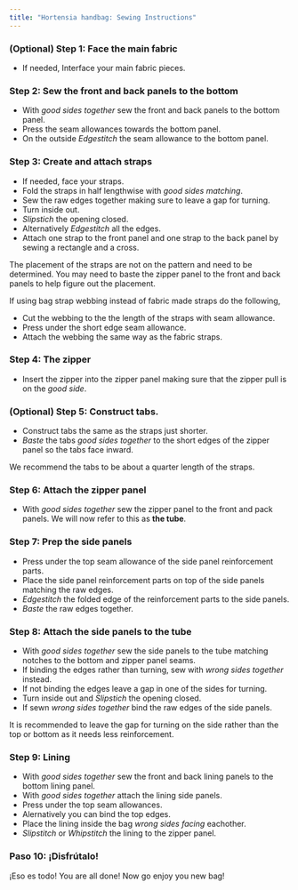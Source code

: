 ```yaml
---
title: "Hortensia handbag: Sewing Instructions"
---
```


### (Optional) Step 1: Face the main fabric

- If needed, Interface your main fabric pieces.

### Step 2: Sew the front and back panels to the bottom

- With _good sides together_ sew the front and back panels to the bottom panel.
- Press the seam allowances towards the bottom panel.
- On the outside _Edgestitch_ the seam allowance to the bottom panel.

### Step 3: Create and attach straps

- If needed, face your straps.
- Fold the straps in half lengthwise with _good sides matching_.
- Sew the raw edges together making sure to leave a gap for turning.
- Turn inside out.
- _Slipstich_ the opening closed.
- Alternatively _Edgestitch_ all the edges.
- Attach one strap to the front panel and one strap to the back panel by sewing a rectangle and a cross.

<Warning>

The placement of the straps are not on the pattern and need to be determined. You may need to baste the zipper panel to the front and back panels to help figure out the placement.

</Warning>

<Note>

If using bag strap webbing instead of fabric made straps do the following,

- Cut the webbing to the the length of the straps with seam allowance.
- Press under the short edge seam allowance.
- Attach the webbing the same way as the fabric straps.

</Note>

### Step 4: The zipper

- Insert the zipper into the zipper panel making sure that the zipper pull is on the _good side_.

### (Optional) Step 5: Construct tabs.

- Construct tabs the same as the straps just shorter.
- _Baste_ the tabs _good sides together_ to the short edges of the zipper panel so the tabs face inward.

<Tip>

We recommend the tabs to be about a quarter length of the straps.

</Tip>

### Step 6: Attach the zipper panel

- With _good sides together_ sew the zipper panel to the front and pack panels. We will now refer to this as **the tube**.

### Step 7: Prep the side panels

- Press under the top seam allowance of the side panel reinforcement parts.
- Place the side panel reinforcement parts on top of the side panels matching the raw edges.
- _Edgestitch_ the folded edge of the reinforcement parts to the side panels.
- _Baste_ the raw edges together.

### Step 8: Attach the side panels to the tube

- With _good sides together_ sew the side panels to the tube matching notches to the bottom and zipper panel seams.
- If binding the edges rather than turning, sew with _wrong sides together_ instead.
- If not binding the edges leave a gap in one of the sides for turning.
- Turn inside out and _Slipstich_ the opening closed.
- If sewn _wrong sides together_ bind the raw edges of the side panels.

<Note>

It is recommended to leave the gap for turning on the side rather than the top or bottom as it needs less reinforcement.

</Note>

### Step 9: Lining

- With _good sides together_ sew the front and back lining panels to the bottom lining panel.
- With _good sides together_ attach the lining side panels.
- Press under the top seam allowances.
- Alernatively you can bind the top edges.
- Place the lining inside the bag _wrong sides facing_ eachother.
- _Slipstitch_ or _Whipstitch_ the lining to the zipper panel.

### Paso 10: ¡Disfrútalo!

¡Eso es todo! You are all done! Now go enjoy you new bag!
